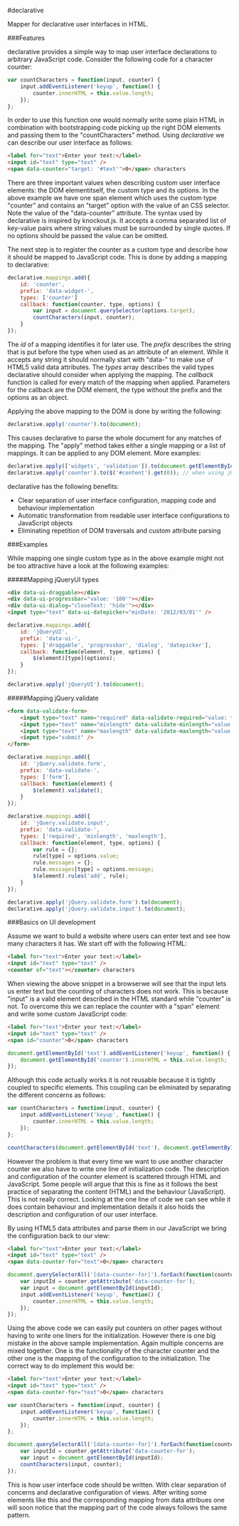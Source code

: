 #declarative

Mapper for declarative user interfaces in HTML.

###Features

declarative provides a simple way to map user interface declarations to arbitrary JavaScript code.
Consider the following code for a character counter:

```javascript
var countCharacters = function(input, counter) {
    input.addEventListener('keyup', function() {
        counter.innerHTML = this.value.length;
    });
};
```

In order to use this function one would normally write some plain HTML in combination with bootstrapping code
picking up the right DOM elements and passing them to the "countCharacters" method.
Using _declarative_ we can describe our user interface as follows:

```html
<label for="text">Enter your text:</label>
<input id="text" type="text" />
<span data-counter="target: '#text'">0</span> characters
```

There are three important values when describing custom user interface elements:
the DOM elementitself, the custom type and its options.
In the above example we have one span element which uses the custom type "counter" and contains an "target" option
with the value of an CSS selector.
Note the value of the "data-counter" attribute. The syntax used by declarative is inspired by knockout.js.
It accepts a comma separated list of key-value pairs where string values must be surrounded by single quotes.
If no options should be passed the value can be omitted.

The next step is to register the counter as a custom type and describe how it should be mapped to JavaScript code.
This is done by adding a mapping to declarative:

```javascript
declarative.mappings.add({
    id: 'counter',
    prefix: 'data-widget-',
    types: ['counter']
    callback: function(counter, type, options) {
        var input = document.querySelector(options.target);
        countCharacters(input, counter);
    }
});
```

The _id_ of a mapping identifies it for later use.
The _prefix_ describes the string that is put before the type when used as an attribute of an element.
While it accepts any string it should normally start with "data-" to make use of HTML5 valid data attributes.
The _types_ array describes the valid types declarative should consider when applying the mapping.
The _callback_ function is called for every match of the mapping when applied.
Parameters for the callback are the DOM element, the type without the prefix and the options as an object.

Applying the above mapping to the DOM is done by writing the following:

```javascript
declarative.apply('counter').to(document);
```

This causes declarative to parse the whole document for any matches of the mapping. The "apply" method takes
either a single mapping or a list of mappings. It can be applied to any DOM element. More examples:

```javascript
declarative.apply(['widgets', 'validation']).to(document.getElementById('#content'));
declarative.apply('counter').to($('#content').get(0)); // when using jQuery
```

declarative has the following benefits:

- Clear separation of user interface configuration, mapping code and behaviour implementation
- Automatic transformation from readable user interface configurations to JavaScript objects
- Eliminating repetition of DOM traversals and custom attribute parsing



###Examples

While mapping one single custom type as in the above example might not be too attractive have a look at the following examples:

#####Mapping jQueryUI types

```html
<div data-ui-draggable></div>
<div data-ui-progressbar="value: '100'"></div>
<div data-ui-dialog="closeText: 'hide'"></div>
<input type="text" data-ui-datepicker="minDate: '2012/03/01'" />
```

```javascript
declarative.mappings.add({
    id: 'jQueryUI',
    prefix: 'data-ui-',
    types: ['draggable', 'progressbar', 'dialog', 'datepicker'],
    callback: function(element, type, options) {
        $(element)[type](options);
    }
});

declarative.apply('jQueryUI').to(document);
```

#####Mapping jQuery.validate

```html
<form data-validate-form>
    <input type="text" name="required" data-validate-required="value: true, message: 'Required'" />
    <input type="text" name="minlength" data-validate-minlength="value: 3, message: 'Minimum of 3'" />
    <input type="text" name="maxlength" data-validate-maxlength="value: 6, message: 'Maximum of 6'" />
    <input type="submit" />
</form>
```

```javascript
declarative.mappings.add({
    id: 'jQuery.validate.form',
    prefix: 'data-validate-',
    types: ['form'],
    callback: function(element) {
        $(element).validate();
    }
});

declarative.mappings.add({
    id: 'jQuery.validate.input',
    prefix: 'data-validate-',
    types: ['required', 'minlength', 'maxlength'],
    callback: function(element, type, options) {
        var rule = {};
        rule[type] = options.value;
        rule.messages = {};
        rule.messages[type] = options.message;
        $(element).rules('add', rule);
    }
});

declarative.apply('jQuery.validate.form').to(document);
declarative.apply('jQuery.validate.input').to(document);
```



###Basics on UI development

Assume we want to build a website where users can enter text and see how many characters it has.
We start off with the following HTML:

```html
<label for="text">Enter your text:</label>
<input id="text" type="text" />
<counter of="text"></counter> characters
```

When viewing the above snippet in a browserwe will see that
the input lets us enter text but the counting of characters does not work.
This is because "input" is a valid element described in the HTML standard while "counter" is not.
To overcome this we can replace the counter with a "span" element and write some custom JavaScript code:

```html
<label for="text">Enter your text:</label>
<input id="text" type="text" />
<span id="counter">0</span> characters
```

```javascript
document.getElementById('text').addEventListener('keyup', function() {
    document.getElementById('counter').innerHTML = this.value.length;
});
```

Although this code actually works it is not reusable because it is tightly coupled to specific elements.
This coupling can be eliminated by separating the different concerns as follows:

```javascript
var countCharacters = function(input, counter) {
    input.addEventListener('keyup', function() {
        counter.innerHTML = this.value.length;
    });
};

countCharacters(document.getElementById('text'), document.getElementById('counter'));
```

However the problem is that every time we want to use another character counter
we also have to write one line of initialization code.
The description and configuration of the counter element is scattered through HTML and JavaScript.
Some people will argue that this is fine as it follows the best practice of separating the content (HTML)
and the behaviour (JavaScript). This is not really correct.
Looking at the one line of code we can see while it does contain behaviour and implementation details
it also holds the description and configuration of our user interface.

By using HTML5 data attributes and parse them in our JavaScript we bring the configuration back to our view:

```html
<label for="text">Enter your text:</label>
<input id="text" type="text" />
<span data-counter-for="text">0</span> characters
```

```javascript
document.querySelectorAll('[data-counter-for]').forEach(function(counter) {
    var inputId = counter.getAttribute('data-counter-for');
    var input = document.getElementById(inputId);
    input.addEventListener('keyup', function() {
        counter.innerHTML = this.value.length;
    });
});
```

Using the above code we can easily put counters on other pages without having to write one liners for the initialization.
However there is one big mistake in the above sample implementation. Again multiple concerns are mixed together.
One is the functionality of the character counter and the other one is the mapping of the configuration to the initialization.
The correct way to do implement this would be:

```html
<label for="text">Enter your text:</label>
<input id="text" type="text" />
<span data-counter-for="text">0</span> characters
```

```javascript
var countCharacters = function(input, counter) {
    input.addEventListener('keyup', function() {
        counter.innerHTML = this.value.length;
    });
};

document.querySelectorAll('[data-counter-for]').forEach(function(counter) {
    var inputId = counter.getAttribute('data-counter-for');
    var input = document.getElementById(inputId);
    countCharacters(input, counter);
});
```

This is how user interface code should be written.
With clear separation of concerns and declarative configuration of views.
After writing some elements like this and the corresponding mapping from data attribues
one will soon notice that the mapping part of the code always follows the same pattern.